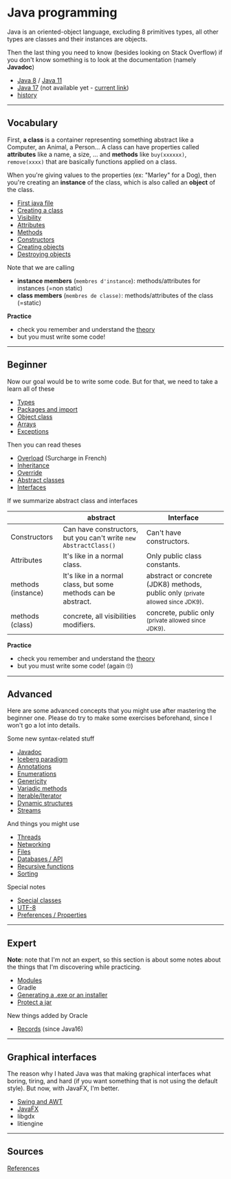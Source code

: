 # Java programming

Java is an oriented-object language, excluding 8 primitives types, all other types are classes and their instances are objects.

Then the last thing you need to know (besides looking on Stack Overflow) if you don't know something is to look at the documentation (namely **Javadoc**) 

* [Java 8](https://docs.oracle.com/javase/8/docs/api/overview-summary.html) / [Java 11](https://docs.oracle.com/en/java/javase/11/docs/api/index.html)
* [Java 17](https://docs.oracle.com/en/java/javase/17/docs/api/index.html) (not available yet - [current link](https://download.java.net/java/early_access/jdk17/docs/api/))
* [history](beginner/history.md)

<hr class="sl">

## Vocabulary

First, **a class** is a container representing something abstract like a Computer, an Animal, a Person... A class can have properties called **attributes** like a name, a size, ... and **methods** like ``buy(xxxxxx)``, `remove(xxxx)` that are basically functions applied on a class.

When you're giving values to the properties (ex: "Marley" for a Dog), then you're creating an **instance** of the class, which is also called an **object** of the class.

* [First java file](structure/main.md)
* [Creating a class](structure/class.md)
* [Visibility](structure/visiblity.md)
* [Attributes](structure/attributes.md)
* [Methods](structure/methods.md)
* [Constructors](structure/constructors.md)
* [Creating objects](structure/creation.md)
* [Destroying objects](structure/destroy.md)

Note that we are calling

* **instance members** (`membres d'instance`): methods/attributes for instances (=non static)
* **class members** (`membres de classe)`: methods/attributes of the class (=static)

**Practice**

* check you remember and understand the [theory](structure/mcq.md)
* but you must write some code!

<hr class="sr">

## Beginner

Now our goal would be to write some code. But for that, we need to take a learn all of these

* [Types](beginner/types.md)
* [Packages and import](beginner/packages.md)
* [Object class](beginner/object.md)
* [Arrays](beginner/arrays.md)
* [Exceptions](beginner/exceptions.md)

Then you can read theses

* [Overload](beginner/overload.md) (Surcharge in French)
* [Inheritance](beginner/inheritance.md)
* [Override](beginner/override.md)
* [Abstract classes](beginner/abstract.md)
* [Interfaces](beginner/interfaces.md)

If we summarize abstract class and interfaces

| | abstract | Interface |
| --- | --- | --- |
| Constructors | Can have constructors, but you can't write `new AbstractClass()` | Can't have constructors. |
| Attributes | It's like in a normal class. | Only public class constants. |
| methods (instance) | It's like in a normal class, but some methods can be abstract. | abstract or concrete (JDK8) methods, public only <small>(private allowed since JDK9)</small>. |
| methods (class) | concrete, all visibilities modifiers. | concrete, public only <small>(private allowed since JDK9)</small>. |

**Practice**

* check you remember and understand the [theory](beginner/mcq.md)
* but you must write some code! (again 🙄)

<hr class="sl">

## Advanced

Here are some advanced concepts that you might use after mastering the beginner one. Please do try to make some exercises beforehand, since I won't go a lot into details.

Some new syntax-related stuff

* [Javadoc](advanced/javadoc.md)
* [Iceberg paradigm](advanced/icerberg.md)
* [Annotations](advanced/annotations.md)
* [Enumerations](advanced/enumerations.md)
* [Genericity](advanced/genericity.md)
* [Variadic methods](advanced/variadic.md)
* [Iterable/Iterator](advanced/iterable.md)
* [Dynamic structures](advanced/dynamic.md)
* [Streams](advanced/streams.md)

And things you might use

* [Threads](advanced/threads.md)
* [Networking](advanced/networking.md)
* [Files](advanced/files.md)
* [Databases / API](advanced/database.md)
* [Recursive functions](advanced/recursive.md)
* [Sorting](advanced/sort.md)

Special notes

* [Special classes](expert/special-classes.md)
* [UTF-8](expert/utf-8.md)
* [Preferences / Properties](expert/saving-data.md)

<hr class="sr">

## Expert

**Note**: note that I'm not an expert, so this section is about some notes about the things that I'm discovering while practicing.

* [Modules](expert/modules.md)
* Gradle
* [Generating a .exe or an installer](expert/exe.md)
* [Protect a jar](expert/jar.md)

New things added by Oracle

* [Records](expert/records.md) (since Java16)

<hr class="sr">

## Graphical interfaces

The reason why I hated Java was that making graphical interfaces what boring, tiring, and hard (if you want something that is not using the default style). But now, with JavaFX, I'm better.

* [Swing and AWT](graphic/swing-awt.md)
* [JavaFX](graphic/javafx.md)
* libgdx
* litiengine

<hr class="sl">

## Sources

[References](_files/ref.md)